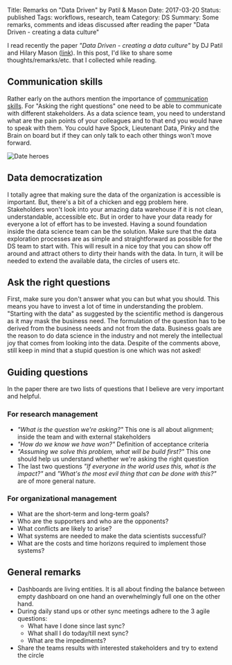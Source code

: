 Title: Remarks on "Data Driven" by Patil & Mason
Date: 2017-03-20
Status: published
Tags: workflows, research, team
Category: DS
Summary: Some remarks, comments and ideas discussed after reading the paper "Data Driven - creating a data culture"

I read recently the paper *"Data Driven - creating a data culture"* by DJ Patil and Hilary Mason ([link](http://www.oreilly.com/data/free/data-driven.csp)).
In this post, I'd like to share some thoughts/remarks/etc. that I collected while reading.

## Communication skills

Rather early on the authors mention the importance of [communication skills]({filename}thoughts-about-ds.md).
For "Asking the right questions" one need to be able to communicate with different stakeholders.
As a data science team, you need to understand what are the pain points of your colleagues and to that end you would have to speak with them.
You could have Spock, Lieutenant Data, Pinky and the Brain on board but if they can only talk to each other things won't move forward.

![Date heroes]({filename}/images/data-characters.jpg)

## Data democratization

I totally agree that making sure the data of the organization is accessible is important.
But, there's a bit of a chicken and egg problem here.
Stakeholders won't look into your amazing data warehouse if it is not clean, understandable, accessible etc.
But in order to have your data ready for everyone a lot of effort has to be invested.
Having a sound foundation inside the data science team  can be the solution.
Make sure that the data exploration processes are as simple and straightforward as possible for the DS team to start with.
This will result in a nice toy that you can show off around and attract others to dirty their hands with the data.
In turn, it will be needed to extend the available data, the circles of users etc.

## Ask the right questions

First, make sure you don't answer what you can but what you should.
This means you have to invest a lot of time in understanding the problem.
"Starting with the data" as suggested by the scientific method is dangerous as it may mask the business need.
The formulation of the question has to be derived from the business needs and not from the data.
Business goals are the reason to do data science in the industry and not merely the intellectual joy that comes from looking into the data.
Despite of the comments above, still keep in mind that a stupid question is one which was not asked!

## Guiding questions

In the paper there are two lists of questions that I believe are very important and helpful.

### For research management

* *"What is the question we're asking?"* This one is all about alignment; inside the team and with external stakeholders
* *"How do we know we have won?"* Definition of acceptance criteria
* *"Assuming we solve this problem, what will be build first?"* This one should help us understand whether we're asking the right question
* The last two questions *"If everyone in the world uses this, what is the impact?"* and *"What's the most evil thing that can be done with this?"* are of more general nature.

### For organizational management

* What are the short-term and long-term goals?
* Who are the supporters and who are the opponents?
* What conflicts are likely to arise?
* What systems are needed to make the data scientists successful?
* What are the costs and time horizons required to implement those systems?

## General remarks

* Dashboards are living entities. It is all about finding the balance between empty dashboard on one hand an overwhelmingly full one on the other hand.
* During daily stand ups or other sync meetings adhere to the 3 agile questions:
    * What have I done since last sync?
    * What shall I do today/till next sync?
    * What are the impediments?
* Share the teams results with interested stakeholders and try to extend the circle
